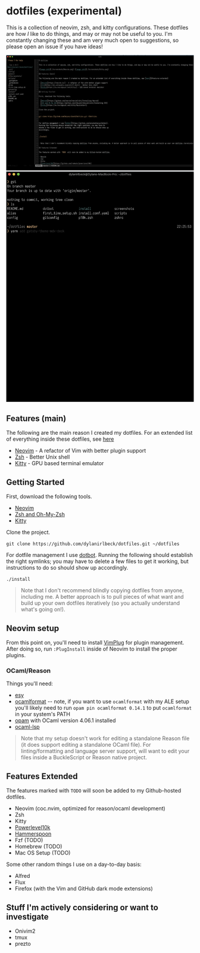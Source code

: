 # dotfiles (experimental)

This is a collection of neovim, zsh, and kitty configurations. These dotfiles are how _I_ like to do things, and may or may not be useful to you. I'm constantly changing these and am very much open to suggestions, so please open an issue if you have ideas!

![image info](./screenshots/Neovim.png) ![image info](./screenshots/Kitty.png)

## Features (main)

The following are the main reason I created my dotfiles. For an extended list of everything inside these dotfiles, see [here](#features-extended)

- [Neovim](https://neovim.io/) - A refactor of Vim with better plugin support
- [Zsh](https://en.wikipedia.org/wiki/Z_shell) - Better Unix shell
- [Kitty](https://sw.kovidgoyal.net/kitty/) - GPU based terminal emulator

## Getting Started

First, download the following tools.

- [Neovim](https://github.com/neovim/neovim/wiki/Installing-Neovim)
- [Zsh and Oh-My-Zsh](https://github.com/ohmyzsh/ohmyzsh/wiki/Installing-ZSH)
- [Kitty](https://sw.kovidgoyal.net/kitty/#quickstart)

Clone the project.

```
git clone https://github.com/dylanirlbeck/dotfiles.git ~/dotfiles
```

For dotfile management I use [dotbot](https://github.com/anishathalye/dotbot).
Running the following should establish the right symlinks; you may have to
delete a few files to get it working, but instructions to do so should show up
accordingly.

```
./install
```

> Note that I don't recommend blindly copying dotfiles from anyone, including me. A better approach is to pull pieces of what want and build up your own dotfiles iteratively (so you actually understand what's going on!).

## Neovim setup

From this point on, you'll need to install [VimPlug](https://github.com/junegunn/vim-plug) for plugin management. After doing so, run `:PlugInstall` inside of Neovim to install the proper plugins.

### OCaml/Reason

Things you'll need:

* [esy](esy.sh)
* [ocamlformat](https://github.com/ocaml-ppx/ocamlformat) -- note, if you want to use `ocamlformat` with my ALE setup you'll likely need to run `opam pin ocamlformat 0.14.1` to put `ocamlformat` in your system's PATH
* [opam](http://opam.ocaml.org/doc/Install.html) with OCaml version 4.06.1 installed
* [ocaml-lsp](https://github.com/ocaml/ocaml-lsp)

> Note that my setup doesn't work for editing a standalone Reason file (it does support editing a standalone OCaml file). For linting/formatting and language server support, will want to edit your files inside a BuckleScript or Reason native project.

## Features Extended

The features marked with `TODO` will soon be added to my Github-hosted dotfiles.

- Neovim (coc.nvim, optimized for reason/ocaml development)
- Zsh
- Kitty
- [Powerlevel10k](https://github.com/romkatv/powerlevel10k)
- [Hammerspoon](http://www.hammerspoon.org/go/)
- Fzf (TODO)
- Homebrew (TODO)
- Mac OS Setup (TODO)

Some other random things I use on a day-to-day basis:

- Alfred
- Flux
- Firefox (with the Vim and GitHub dark mode extensions)

## Stuff I'm actively considering or want to investigate

- Onivim2
- tmux
- prezto
